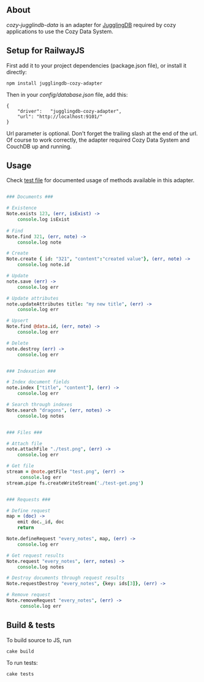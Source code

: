## About

*cozy-jugglindb-data* is an adapter for
[JugglingDB](https://github.com/1602/jugglingdb "JugglingDB") required by
cozy applications to use the Cozy Data System.

## Setup for RailwayJS

First add it to your project dependencies (package.json file), or install it 
directly:

    npm install jugglingdb-cozy-adapter

Then in your *config/database.json* file, add this:

    { 
        "driver":   "jugglingdb-cozy-adapter",
        "url": "http://localhost:9101/"
    }

Url parameter is optional. Don't forget the trailing slash at the end of the
url.  Of course to work correctly, the adapter required Cozy Data System and
CouchDB up and running.

## Usage

Check 
[test file](https://github.com/mycozycloud/jugglingdb-cozy-adapter/blob/master/tests.coffee)
for documented usage of methods available in this adapter.

```coffeescript

### Documents ###

# Existence
Note.exists 123, (err, isExist) ->
    console.log isExist
  
# Find
Note.find 321, (err, note) ->
    console.log note

# Create
Note.create { id: "321", "content":"created value"}, (err, note) ->
    console.log note.id

# Update
note.save (err) ->
    console.log err

# Update attributes
note.updateAttributes title: "my new title", (err) ->
    console.log err

# Upsert
Note.find @data.id, (err, note) ->
    console.log err

# Delete
note.destroy (err) ->
    console.log err


### Indexation ###

# Index document fields
note.index ["title", "content"], (err) ->
    console.log err

# Search through indexes
Note.search "dragons", (err, notes) ->
    console.log notes


### Files ###

# Attach file
note.attachFile "./test.png", (err) ->
    console.log err

# Get file
stream = @note.getFile "test.png", (err) ->
     console.log err
stream.pipe fs.createWriteStream('./test-get.png')


### Requests ###

# Define request
map = (doc) ->
    emit doc._id, doc
    return

Note.defineRequest "every_notes", map, (err) ->
    console.log err

# Get request results
Note.request "every_notes", (err, notes) ->
    console.log notes

# Destroy documents through request results
Note.requestDestroy "every_notes", {key: ids[3]}, (err) ->

# Remove request
Note.removeRequest "every_notes", (err) ->
     console.log err
```

## Build & tests

To build source to JS, run

    cake build

To run tests:

    cake tests
